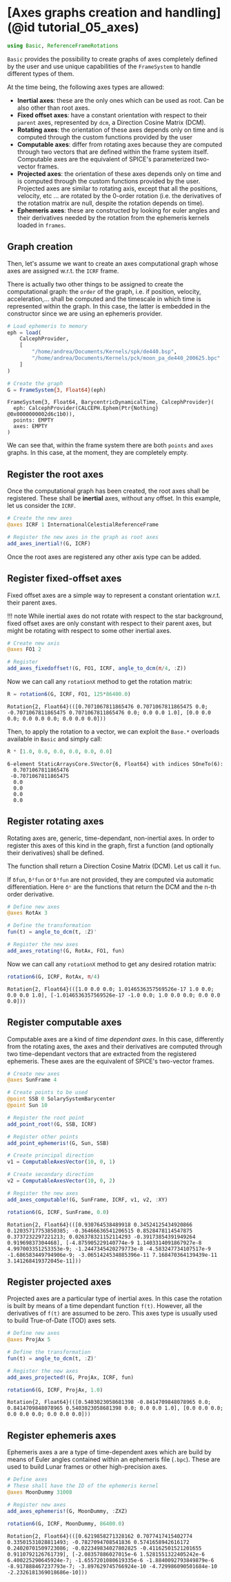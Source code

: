 # [Axes graphs creation and handling](@id tutorial_05_axes)


```julia
using Basic, ReferenceFrameRotations
```

`Basic` provides the possibility to create graphs of axes completely defined by the user 
and use unique capabilities of the `FrameSystem` to handle different types of them.

At the time being, the following axes types are allowed:
- **Inertial axes**: these are the only ones which can be used as root. Can be also other than root axes.
- **Fixed offset axes**:  have a constant orientation with respect to their `parent` axes, represented by `dcm`, a Direction Cosine Matrix (DCM).
- **Rotating axes**:  the orientation of these axes depends only on time and is computed through the custom functions provided by the user
- **Computable axes**:  differ from rotating axes because they are computed through two vectors that are defined within the frame system itself. Computable axes are the equivalent of SPICE's parameterized two-vector frames.
- **Projected axes**:  the orientation of these axes depends only on time and is computed through the custom functions provided by the user. Projected axes are similar to rotating axis, except that all the positions, velocity, etc ... are rotated by the 0-order rotation (i.e. the derivatives of the rotation matrix are null, despite the rotation depends on time).
- **Ephemeris axes**: these are constructed by looking for euler angles and their derivatives needed by the rotation from the ephemeris kernels loaded in `frames`.

## Graph creation

Then, let's assume we want to create an axes computational graph whose axes are assigned w.r.t.
the `ICRF` frame.

There is actually two other things to be assigned to create the computational graph: the `order` 
of the graph, i.e. if position, velocity, acceleration,... shall be computed and the timescale
in which time is represented within the graph. In this case, the latter is embedded in the 
constructor since we are using an ephemeris provider.


```julia
# Load ephemeris to memory
eph = load(
    CalcephProvider, 
    [
        "/home/andrea/Documents/Kernels/spk/de440.bsp", 
        "/home/andrea/Documents/Kernels/pck/moon_pa_de440_200625.bpc"
    ]
)

# Create the graph
G = FrameSystem{3, Float64}(eph)
```


    FrameSystem{3, Float64, BarycentricDynamicalTime, CalcephProvider}(
      eph: CalcephProvider(CALCEPH.Ephem(Ptr{Nothing} @0x0000000002d6c1b0)),
      points: EMPTY
      axes: EMPTY
    )



We can see that, within the frame system there are both `points` and `axes` graphs. In
this case, at the moment, they are completely empty.

## Register the root axes

Once the computational graph has been created, the root axes shall be registered. These shall
be **inertial** axes, without any offset. In this example, let us consider the `ICRF`.


```julia
# Create the new axes 
@axes ICRF 1 InternationalCelestialReferenceFrame 

# Register the new axes in the graph as root axes
add_axes_inertial!(G, ICRF)
```

Once the root axes are registered any other axis type can be added.

## Register fixed-offset axes

Fixed offset axes are a simple way to represent a constant orientation w.r.t. their parent axes.

!!! note
    While inertial axes do not rotate with respect to the star background, fixed offset axes are only 
    constant with respect to their parent axes, but might be rotating with respect to some other 
    inertial axes.


```julia
# Create new axis 
@axes FO1 2 

# Register 
add_axes_fixedoffset!(G, FO1, ICRF, angle_to_dcm(π/4, :Z))
```

Now we can call any `rotationX` method to get the rotation matrix:


```julia
R = rotation6(G, ICRF, FO1, 125*86400.0)
```


    Rotation{2, Float64}(([0.7071067811865476 0.7071067811865475 0.0; -0.7071067811865475 0.7071067811865476 0.0; 0.0 0.0 1.0], [0.0 0.0 0.0; 0.0 0.0 0.0; 0.0 0.0 0.0]))


Then, to apply the rotation to a vector, we can exploit the `Base.*` overloads available in
`Basic` and simply call:


```julia
R * [1.0, 0.0, 0.0, 0.0, 0.0, 0.0]
```


    6-element StaticArraysCore.SVector{6, Float64} with indices SOneTo(6):
      0.7071067811865476
     -0.7071067811865475
      0.0
      0.0
      0.0
      0.0


## Register rotating axes

Rotating axes are, generic, time-dependant, non-inertial axes. In order to register this axes
of this kind in the graph, first a function (and optionally their derivatives) shall be defined.

The function shall return a  Direction Cosine Matrix (DCM). Let us call it `fun`.

If `δfun`, `δ²fun` or `δ³fun` are not provided, they are computed via automatic differentiation.
Here `δⁿ` are the functions that return the DCM and the n-th order derivative.


```julia
# Define new axes
@axes RotAx 3

# Define the transformation
fun(t) = angle_to_dcm(t, :Z)'

# Register the new axes 
add_axes_rotating!(G, RotAx, FO1, fun)
```

Now we can call any `rotationX` method to get any desired rotation matrix:


```julia
rotation6(G, ICRF, RotAx, π/4)
```


    Rotation{2, Float64}(([1.0 0.0 0.0; 1.0146536357569526e-17 1.0 0.0; 0.0 0.0 1.0], [-1.0146536357569526e-17 -1.0 0.0; 1.0 0.0 0.0; 0.0 0.0 0.0]))


## Register computable axes

Computable axes are a kind of _time dependant axes_. In this case, differently from the 
rotating axes, the axes and their derivatives are computed through two time-dependant vectors
that are extracted from the registered ephemeris. These axes are the equivalent of SPICE's
two-vector frames.


```julia
# Create new axes 
@axes SunFrame 4

# Create points to be used
@point SSB 0 SolarySystemBarycenter 
@point Sun 10 

# Register the root point 
add_point_root!(G, SSB, ICRF)

# Register other points 
add_point_ephemeris!(G, Sun, SSB)

# Create principal direction
v1 = ComputableAxesVector(10, 0, 1)

# Create secondary direction
v2 = ComputableAxesVector(10, 0, 2)

# Register the new axes
add_axes_computable!(G, SunFrame, ICRF, v1, v2, :XY)
```


```julia
rotation6(G, ICRF, SunFrame, 0.0)
```


    Rotation{2, Float64}(([0.930764538489918 0.34524125434920866 0.12035717753850385; -0.36466636541206515 0.8528478114547875 0.3737232297221213; 0.026378321152114293 -0.39173854391949264 0.91969837304468], [-4.875905229140774e-9 1.1403314091867927e-8 4.997003351253353e-9; -1.2447345420279773e-8 -4.583247734107517e-9 -1.686583449794906e-9; -3.0651424534885396e-11 7.168470364139439e-11 3.141268419372045e-11]))


## Register projected axes

Projected axes are a particular type of inertial axes. In this case the rotation is built by
means of a time dependant function `f(t)`. However, all the derivatives of `f(t)` are assumed
to be zero. This axes type is usually used to build True-of-Date (TOD) axes sets.


```julia
# Define new axes
@axes ProjAx 5

# Define the transformation
fun(t) = angle_to_dcm(t, :Z)'

# Register the new axes 
add_axes_projected!(G, ProjAx, ICRF, fun)
```


```julia
rotation6(G, ICRF, ProjAx, 1.0)
```


    Rotation{2, Float64}(([0.5403023058681398 -0.8414709848078965 0.0; 0.8414709848078965 0.5403023058681398 0.0; 0.0 0.0 1.0], [0.0 0.0 0.0; 0.0 0.0 0.0; 0.0 0.0 0.0]))


## Register ephemeris axes

Ephemeris axes a are a type of time-dependent axes which are build by means of Euler angles
contained within an ephemeris file (`.bpc`). These are used to build Lunar frames or other
high-precision axes.


```julia
# Define axes 
# These shall have the ID of the ephemeris kernel
@axes MoonDummy 31008

# Register new axes 
add_axes_ephemeris!(G, MoonDummy, :ZXZ)
```


```julia
rotation6(G, ICRF, MoonDummy, 86400.0)
```


    Rotation{2, Float64}(([0.6219858271328162 0.7077417415402774 0.33501531028811493; -0.7827094708541836 0.5741658942616172 0.24020701509723086; -0.022349834027802825 -0.41162501521201655 0.9110792126761739], [-2.08357886027015e-6 1.5281551322405242e-6 6.400225290645924e-7; -1.6557201080619335e-6 -1.8840092793849879e-6 -8.917888467237793e-7; -3.897629745766924e-10 -4.729986090501684e-10 -2.2326181369018686e-10]))

